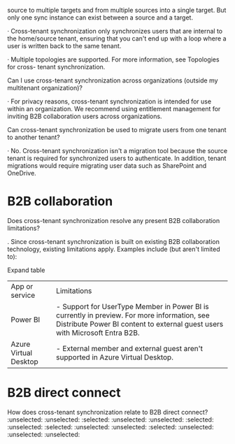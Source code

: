 source to multiple targets and from multiple sources into a single target. But only one sync instance can exist between a source and a target.

· Cross-tenant synchronization only synchronizes users that are internal to the home/source tenant, ensuring that you can't end up with a loop where a user is written back to the same tenant.

· Multiple topologies are supported. For more information, see Topologies for cross- tenant synchronization.

Can I use cross-tenant synchronization across organizations (outside my multitenant organization)?

· For privacy reasons, cross-tenant synchronization is intended for use within an organization. We recommend using entitlement management for inviting B2B collaboration users across organizations.

Can cross-tenant synchronization be used to migrate users from one tenant to another tenant?

· No. Cross-tenant synchronization isn't a migration tool because the source tenant is required for synchronized users to authenticate. In addition, tenant migrations would require migrating user data such as SharePoint and OneDrive.


# B2B collaboration

Does cross-tenant synchronization resolve any present B2B collaboration limitations?

. Since cross-tenant synchronization is built on existing B2B collaboration technology, existing limitations apply. Examples include (but aren't limited to):

Expand table

|||
| - | - |
| App or service | Limitations |
| Power BI | - Support for UserType Member in Power BI is currently in preview. For more information, see Distribute Power BI content to external guest users with Microsoft Entra B2B. |
| Azure Virtual Desktop | - External member and external guest aren't supported in Azure Virtual Desktop. |


# B2B direct connect

How does cross-tenant synchronization relate to B2B direct connect?
:unselected: :unselected: :selected: :unselected: :unselected: :selected: :unselected: :selected: :unselected: :unselected: :selected: :unselected: :unselected: :unselected: